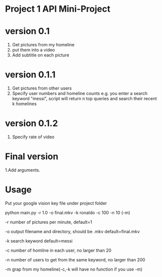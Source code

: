 Project 1  API Mini-Project
====  
# version 0.1
1. Get pictures from my homeline</br>
2. put them into a video</br>
3. Add subtitle on each picture
# version 0.1.1
1. Get pictures from other users
2. Specify user numbers and homeline counts e.g. you enter a search keyword "messi", script will return n top queries and search their recent k homelines 
# version 0.1.2
1. Specify rate of video
# Final version
1.Add arguments.
# Usage
Put your google vision key file under project folder

python main.py -r 1.0 -o final.mkv -k ronaldo -c 100 -n 10 (-m)

-r number of pictures per minute, default=1

-o output filename and directory, should be .mkv default=final.mkv

-k search keyword default=messi

-c number of homline in each user, no larger than 20

-n number of users to get from the same keyword, no larger than 200

-m grap from my homeline(-c,-k will have no function if you use -m)
